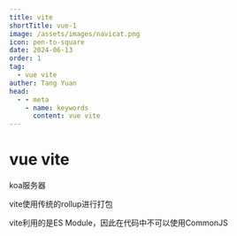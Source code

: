 ```yaml
---
title: vite
shortTitle: vue-1
image: /assets/images/navicat.png
icon: pen-to-square
date: 2024-06-13
order: 1
tag: 
  - vue vite
auther: Tang Yuan
head:
  - - meta
    - name: keywords
      content: vue vite
---
```


# vue vite

koa服务器


vite使用传统的rollup进行打包

vite利用的是ES Module，因此在代码中不可以使用CommonJS

